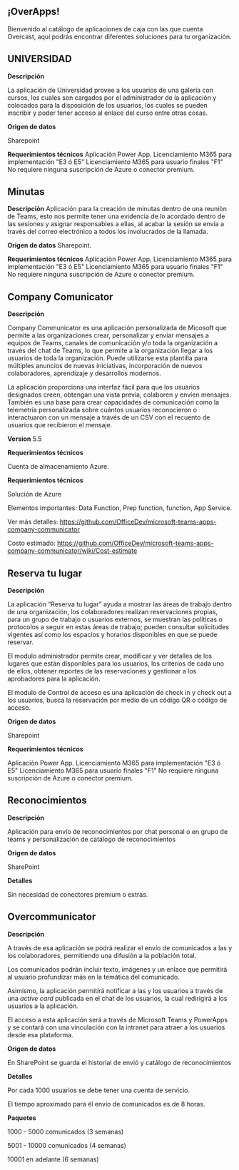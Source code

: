 ## ¡OverApps!

Bienvenido al catálogo de aplicaciones de caja con las que cuenta Overcast, aquí podrás encontrar diferentes soluciones para tu organización.

## UNIVERSIDAD

**Descripción**

La aplicación de Universidad provee a los usuarios de una galería con cursos, los cuales son cargados por el administrador de la aplicación y colocados para la disposición de los usuarios, los cuales se pueden inscribir y poder tener acceso al enlace del curso entre otras cosas.

**Origen de datos**

Sharepoint

**Requerimientos técnicos**
Aplicaciòn Power App.
Licenciamiento M365 para implementación "E3 ó E5" 
Licenciamiento M365 para usuario finales "F1"
No requiere ninguna suscripción de Azure o conector premium.

## Minutas

**Descripción**
Aplicación para la creación de minutas dentro de una reuniòn de Teams, esto nos permite tener una evidencia de lo acordado dentro de las sesiones y asignar responsables a ellas, al acabar la sesión se envía a través del correo electrónico a todos los involucrados de la llamada.

**Origen de datos**
Sharepoint.

**Requerimientos técnicos**
Aplicaciòn Power App.
Licenciamiento M365 para implementación "E3 ó E5" 
Licenciamiento M365 para usuario finales "F1"
No requiere ninguna suscripción de Azure o conector premium.

## Company Comunicator

**Descripción**

Company Communicator es una aplicación personalizada de Micosoft que permite a las organizaciones crear, personalizar y enviar mensajes a equipos de Teams, canales de comunicación y/o toda la organización a través del chat de Teams, lo que permite a la organización llegar a los usuarios de toda la organización. Puede utilizarse esta plantilla para múltiples anuncios de nuevas iniciativas, incorporación de nuevos colaboradores, aprendizaje y desarrollos modernos.

 
La aplicación proporciona una interfaz fácil para que los usuarios designados creen, obtengan una vista previa, colaboren y envíen mensajes. También es una base para crear capacidades de comunicación como la telemetría personalizada sobre cuántos usuarios reconocieron o interactuaron con un mensaje a través de un CSV con el recuento de usuarios que recibieron el mensaje. 

**Version**
5.5

**Requerimientos técnicos** 

Cuenta de almacenamiento Azure.

**Requerimientos técnicos**

Solución de Azure

Elementos importantes: Data Function, Prep function, function, App Service.

Ver más detalles: https://github.com/OfficeDev/microsoft-teams-apps-company-communicator

Costo estimado: https://github.com/OfficeDev/microsoft-teams-apps-company-communicator/wiki/Cost-estimate

## Reserva tu lugar

**Descripción**

La aplicación “Reserva tu lugar” ayuda a mostrar las áreas de trabajo dentro de una organización, los colaboradores realizan reservaciones propias, para un grupo de trabajo o usuarios externos, se muestran las políticas o protocolos a seguir en estas áreas de trabajo; pueden consultar solicitudes vigentes así como los espacios y horarios disponibles en que se puede reservar.

 

El modulo administrador permite crear, modificar y ver detalles de los lugares que están disponibles para los usuarios, los criterios de cada uno de ellos, obtener reportes de las reservaciones y gestionar a los aprobadores para la aplicación.

 

El modulo de Control de acceso es una aplicación de check in y check out a los usuarios, busca la reservación por medio de un código QR o código de acceso.

**Origen de datos** 

Sharepoint

**Requerimientos técnicos**

Aplicaciòn Power App.
Licenciamiento M365 para implementación "E3 ó E5" 
Licenciamiento M365 para usuario finales "F1"
No requiere ninguna suscripción de Azure o conector premium.


## Reconocimientos

**Descripción**

Aplicación para envío de reconocimientos por chat personal o en grupo de teams y personalización de catálogo de reconocimientos

**Origen de datos**

SharePoint

**Detalles**

Sin necesidad de conectores premium o extras.

## Overcommunicator

**Descripción** 

A través de esa aplicación se podrá realizar el envío de comunicados a las y los colaboradores, permitiendo una difusión a la población total.

Los comunicados podrán incluir texto, imágenes y un enlace que permitirá al usuario profundizar más en la temática del comunicado.

Asimismo, la aplicación permitirá notificar a las y los usuarios a través de una *active card* publicada en el chat de los usuarios, la cual redirigirá a los usuarios a la aplicación.

El acceso a esta aplicación será a través de Microsoft Teams y PowerApps y se contará con una vinculación con la intranet para atraer a los usuarios desde esa plataforma.

**Origen de datos** 

En SharePoint se guarda el historial de envió y catálogo de reconocimientos

**Detalles**

Por cada 1000 usuarios se debe tener una cuenta de servicio.

El tiempo aproximado para él envío de comunicados es de 8 horas.

**Paquetes**

1000 - 5000 comunicados (3 semanas) 

5001 - 10000 comunicados (4 semanas)

10001 en adelante (6 semanas)



